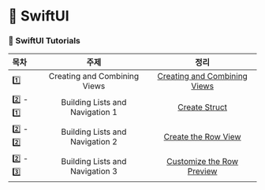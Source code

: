# 🍎 SwiftUI

### 📝 SwiftUI Tutorials 
| 목차 | 주제 | 정리 |
|:----------|:----------:|:----:|
| 1️⃣ | Creating and Combining Views | [Creating and Combining Views](https://github.com/hwangJi-dev/SwiftUI/blob/main/Creating%20and%20Combining%20Views.md)|
| 2️⃣ - 1️⃣ | Building Lists and Navigation 1️ | [Create Struct](https://github.com/hwangJi-dev/SwiftUI/blob/main/Create%20Struct%20and%20Model.md)|
| 2️⃣ - 2️⃣ | Building Lists and Navigation 2 | [Create the Row View](https://github.com/hwangJi-dev/SwiftUI/pull/5)|
| 2️⃣ - 3️⃣ | Building Lists and Navigation 3 | [Customize the Row Preview](https://github.com/hwangJi-dev/SwiftUI/pull/7)|
